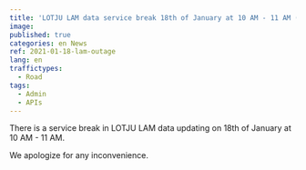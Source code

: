 ```yaml
---
title: 'LOTJU LAM data service break 18th of January at 10 AM - 11 AM (EET)'
image:
published: true
categories: en News
ref: 2021-01-18-lam-outage
lang: en
traffictypes:
  - Road
tags:
  - Admin
  - APIs
---
```


There is a service break in LOTJU LAM data updating on 18th of January at 10
AM - 11 AM.

We apologize for any inconvenience.
